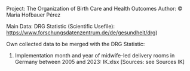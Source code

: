 Project: The Organization of Birth Care and Health Outcomes
Author: © Maria Hofbauer Pérez

Main Data: DRG Statistic (Scientific Usefile): https://www.forschungsdatenzentrum.de/de/gesundheit/drg)

Own collected data to be merged with the DRG Statistic:
1. Implementation month and year of midwife-led delivery rooms in Germany between 2005 and 2023: IK.xlsx [Sources: see Sources IK]
